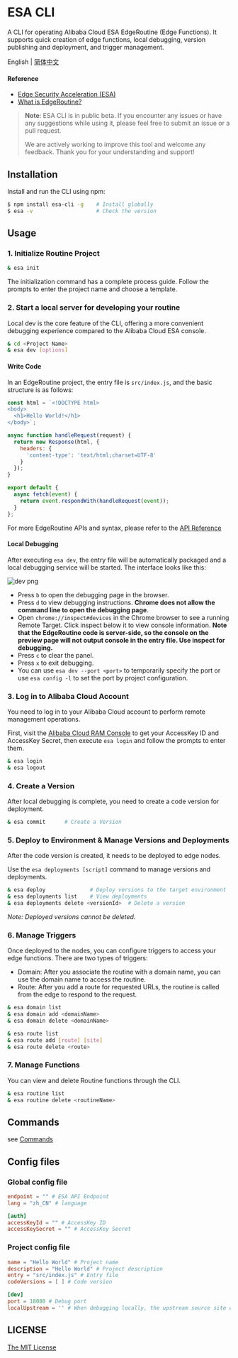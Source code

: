 # ESA CLI

A CLI for operating Alibaba Cloud ESA EdgeRoutine (Edge Functions). It supports quick creation of edge functions, local debugging, version publishing and deployment, and trigger management.

English | [简体中文](./zh_CN.md)

#### Reference

- [Edge Security Acceleration (ESA)](https://www.aliyun.com/product/esa)
- [What is EdgeRoutine?](https://help.aliyun.com/document_detail/2710021.html)

> **Note**: ESA CLI is in public beta. If you encounter any issues or have any suggestions while using it, please feel free to submit an issue or a pull request.
>
> We are actively working to improve this tool and welcome any feedback. Thank you for your understanding and support!

## Installation

Install and run the CLI using npm:

```bash
$ npm install esa-cli -g    # Install globally
$ esa -v                    # Check the version
```

## Usage

### 1. Initialize Routine Project

```bash
& esa init
```

The initialization command has a complete process guide. Follow the prompts to enter the project name and choose a template.

### 2. Start a local server for developing your routine

Local dev is the core feature of the CLI, offering a more convenient debugging experience compared to the Alibaba Cloud ESA console.

```bash
& cd <Project Name>
& esa dev [options]
```

#### Write Code

In an EdgeRoutine project, the entry file is `src/index.js`, and the basic structure is as follows:

```javascript
const html = `<!DOCTYPE html>
<body>
  <h1>Hello World!</h1>
</body>`;

async function handleRequest(request) {
  return new Response(html, {
    headers: {
      'content-type': 'text/html;charset=UTF-8'
    }
  });
}

export default {
  async fetch(event) {
    return event.respondWith(handleRequest(event));
  }
};
```

For more EdgeRoutine APIs and syntax, please refer to the [API Reference](https://help.aliyun.com/document_detail/2710024.html)

#### Local Debugging

After executing `esa dev`, the entry file will be automatically packaged and a local debugging service will be started. The interface looks like this:

![dev png](https://github.com/aliyun/alibabacloud-esa-cli/blob/master/docs/dev.png)

- Press `b` to open the debugging page in the browser.
- Press `d` to view debugging instructions. **Chrome does not allow the command line to open the debugging page**.
- Open `chrome://inspect#devices` in the Chrome browser to see a running Remote Target. Click inspect below it to view console information. **Note that the EdgeRoutine code is server-side, so the console on the preview page will not output console in the entry file. Use inspect for debugging.**
- Press `c` to clear the panel.
- Press `x` to exit debugging.
- You can use `esa dev --port <port>` to temporarily specify the port or use `esa config -l` to set the port by project configuration.

### 3. Log in to Alibaba Cloud Account

You need to log in to your Alibaba Cloud account to perform remote management operations.

First, visit the [Alibaba Cloud RAM Console](https://ram.console.aliyun.com/manage/ak) to get your AccessKey ID and AccessKey Secret, then execute `esa login` and follow the prompts to enter them.

```bash
& esa login
& esa logout
```

### 4. Create a Version

After local debugging is complete, you need to create a code version for deployment.

```bash
& esa commit      # Create a Version
```

### 5. Deploy to Environment & Manage Versions and Deployments

After the code version is created, it needs to be deployed to edge nodes.

Use the `esa deployments [script]` command to manage versions and deployments.

```bash
& esa deploy              # Deploy versions to the target environment
& esa deployments list    # View deployments
& esa deployments delete <versionId>  # Delete a version
```

_Note: Deployed versions cannot be deleted._

### 6. Manage Triggers

Once deployed to the nodes, you can configure triggers to access your edge functions. There are two types of triggers:

- Domain: After you associate the routine with a domain name, you can use the domain name to access the routine.
- Route: After you add a route for requested URLs, the routine is called from the edge to respond to the request.

```bash
& esa domain list
& esa domain add <domainName>
& esa domain delete <domainName>

& esa route list
& esa route add [route] [site]
& esa route delete <route>
```

### 7. Manage Functions

You can view and delete Routine functions through the CLI.

```bash
& esa routine list
& esa routine delete <routineName>
```

## Commands

see [Commands](./docs/Commands_en.md)

## Config files

### Global config file

```toml
endpoint = "" # ESA API Endpoint
lang = "zh_CN" # language

[auth]
accessKeyId = "" # AccessKey ID
accessKeySecret = "" # AccessKey Secret
```

### Project config file

```toml
name = "Hello World" # Project name
description = "Hello World" # Project description
entry = "src/index.js" # Entry file
codeVersions = [ ] # Code version

[dev]
port = 18080 # Debug port
localUpstream = '' # When debugging locally, the upstream source site will replace the current origin when returning to the source
```

## LICENSE

[The MIT License](./LICENSE)
